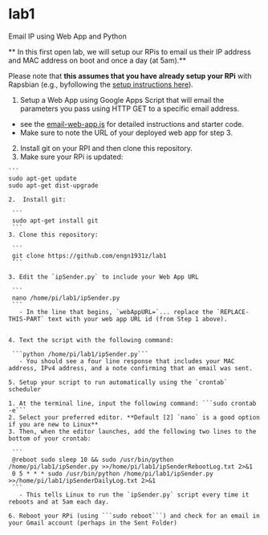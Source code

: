 # lab1
Email IP using Web App and Python

** In this first open lab, we will setup our RPis to email us their IP address and MAC address on boot and once a day (at 5am).** 

Please note that **this assumes that you have already setup your RPi** with Rapsbian (e.g., byfollowing the [setup instructions here](https://github.com/engn1931z/rpiSetupHistory)).

1. Setup a Web App using Google Apps Script that will email the parameters you pass using HTTP GET to a specific email address. 
 - see the [email-web-app.js](https://github.com/engn1931z/lab1/blob/master/email-web-app.js) for detailed instructions and starter code.
 - Make sure to note the URL of your deployed web app for step 3.

2. Install git on your RPI and then clone this repository.
  1. Make sure your RPi is updated: 
  
    ```
    sudo apt-get update
    sudo apt-get dist-upgrade
   ```
  2.  Install git:
  
    ```
    sudo apt-get install git
    ```
  3. Clone this repository:
  
    ```
    git clone https://github.com/engn1931z/lab1
    ```

3. Edit the `ipSender.py` to include your Web App URL

    ```
    nano /home/pi/lab1/ipSender.py
    ```
      - In the line that begins, `webAppURL=`... replace the `REPLACE-THIS-PART` text with your web app URL id (from Step 1 above).
      

4. Text the script with the following command:

    ```python /home/pi/lab1/ipSender.py```
      - You should see a four line response that includes your MAC address, IPv4 address, and a note confirming that an email was sent.

5. Setup your script to run automatically using the `crontab` scheduler
  
  1. At the terminal line, input the following command: ```sudo crontab -e```
  2. Select your preferred editor. **Default [2] `nano` is a good option if you are new to Linux**
  3. Then, when the editor launches, add the following two lines to the bottom of your crontab:

    ```
    @reboot sudo sleep 10 && sudo /usr/bin/python /home/pi/lab1/ipSender.py >>/home/pi/lab1/ipSenderRebootLog.txt 2>&1
    0 5 * * * sudo /usr/bin/python /home/pi/lab1/ipSender.py >>/home/pi/lab1/ipSenderDailyLog.txt 2>&1
    ```
      - This tells Linux to run the `ipSender.py` script every time it reboots and at 5am each day.
  
6. Reboot your RPi (using ```sudo reboot```) and check for an email in your Gmail account (perhaps in the Sent Folder)
      
